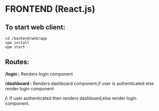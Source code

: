 # FRONTEND (React.js)
## To start web client:
```
cd /backend/web/app
npm install
npm start
```

## Routes:
**/login :** Renders login component

**/dashboard :** Renders dashboard component,if user is authenticated
else render login component

**/:** If user authenticated then renders dashboard,else render login component.
